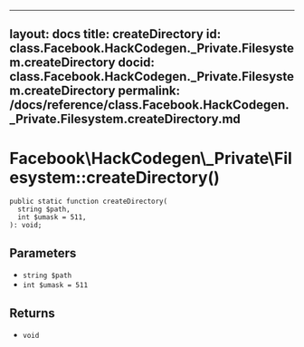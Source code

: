 
***

layout: docs
title: createDirectory
id: class.Facebook.HackCodegen._Private.Filesystem.createDirectory
docid: class.Facebook.HackCodegen._Private.Filesystem.createDirectory
permalink: /docs/reference/class.Facebook.HackCodegen._Private.Filesystem.createDirectory.md
---







# Facebook\\HackCodegen\\_Private\\Filesystem::createDirectory()




``` Hack
public static function createDirectory(
  string $path,
  int $umask = 511,
): void;
```




## Parameters




+ ` string $path `
+ ` int $umask = 511 `




## Returns




* ` void `